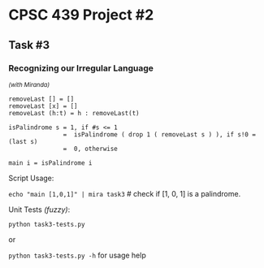# CPSC 439 Project #2
## Task #3
### Recognizing our Irregular Language

<small>*(with Miranda)*</small>

```miranda
removeLast [] = []
removeLast [x] = []
removeLast (h:t) = h : removeLast(t)

isPalindrome s = 1, if #s <= 1
               =  isPalindrome ( drop 1 ( removeLast s ) ), if s!0 = (last s)
               =  0, otherwise

main i = isPalindrome i
```

Script Usage:

`echo "main [1,0,1]" | mira task3` # check if [1, 0, 1] is a palindrome.

Unit Tests *(fuzzy)*:

`python task3-tests.py`

or

`python task3-tests.py -h` for usage help
